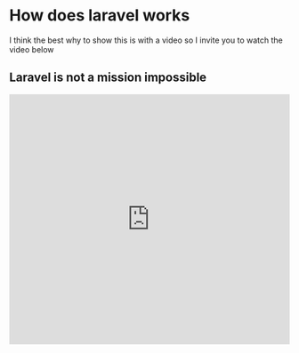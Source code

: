 # How does laravel works
I think the best why to show this is with a video so I invite you to watch the video below

## Laravel is not a mission impossible
<iframe width="100%" height="450" 
src="https://www.youtube.com/embed/cXXmzlE1jlI" 
frameborder="0" 
allow="accelerometer; autoplay; encrypted-media; gyroscope; picture-in-picture" 
allowfullscreen></iframe>
